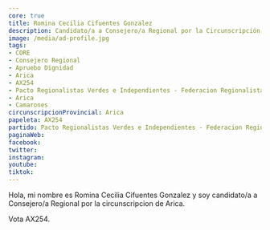 ```yaml
---
core: true
title: Romina Cecilia Cifuentes Gonzalez
description: Candidato/a a Consejero/a Regional por la Circunscripción de Arica
image: /media/ad-profile.jpg
tags:
- CORE
- Consejero Regional
- Apruebo Dignidad
- Arica
- AX254
- Pacto Regionalistas Verdes e Independientes - Federacion Regionalista Verde Social - Partido Republicano De Chile
- Arica
- Camarones
circunscripcionProvincial: Arica
papeleta: AX254
partido: Pacto Regionalistas Verdes e Independientes - Federacion Regionalista Verde Social - Partido Republicano De Chile
paginaWeb:
facebook:
twitter:
instagram:
youtube:
tiktok:
---
```

Hola, mi nombre es Romina Cecilia Cifuentes Gonzalez y soy candidato/a a Consejero/a Regional por la circunscripcion de Arica.

Vota AX254.